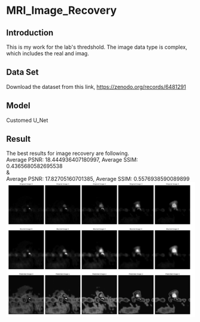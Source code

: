 # MRI_Image_Recovery

## Introduction
This is my work for the lab's thredshold.
The image data type is complex, which includes the real and imag.

## Data Set 
Download the dataset from this link, https://zenodo.org/records/6481291

## Model
Customed U_Net

## Result
The best results for image recovery are following.
<br>
Average PSNR: 18.444936407180997, Average SSIM: 0.4365680582695538
<br>
&
<br>
Average PSNR: 17.82705160701385, Average SSIM: 0.5576938590089899
<br>
![The result for MRI Recovery](./Result_pdf/Result.png)


